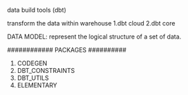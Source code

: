 data build tools (dbt)

transform the data within warehouse
1.dbt cloud
2.dbt core

DATA MODEL:
represent the logical structure of a set of data.

############  PACKAGES  ##########
1. CODEGEN
2. DBT_CONSTRAINTS
3. DBT_UTILS
4. ELEMENTARY
